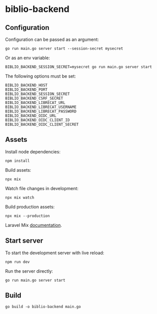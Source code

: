 # biblio-backend

## Configuration

Configuration can be passed as an argument:

```
go run main.go server start --session-secret mysecret
```

Or as an env variable:

```
BIBLIO_BACKEND_SESSION_SECRET=mysecret go run main.go server start
```

The following options must be set:

```
BIBLIO_BACKEND_HOST
BIBLIO_BACKEND_PORT
BIBLIO_BACKEND_SESSION_SECRET
BIBLIO_BACKEND_CSRF_SECRET
BIBLIO_BACKEND_LIBRECAT_URL
BIBLIO_BACKEND_LIBRECAT_USERNAME
BIBLIO_BACKEND_LIBRECAT_PASSWORD
BIBLIO_BACKEND_OIDC_URL
BIBLIO_BACKEND_OIDC_CLIENT_ID
BIBLIO_BACKEND_OIDC_CLIENT_SECRET
```

## Assets

Install node dependencies:

```
npm install
```

Build assets:

```
npx mix
```

Watch file changes in development:

```
npx mix watch
```

Build production assets:

```
npx mix --production
```

Laravel Mix [documentation](https://laravel.com/docs/8.x).

## Start server

To start the development server with live reload:

```
npm run dev
```

Run the server directly:

```
go run main.go server start
```

## Build

```
go build -o biblio-backend main.go
```
